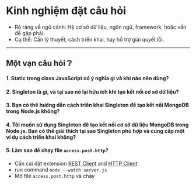 # Kinh nghiệm đặt câu hỏi

- Rõ ràng về ngữ cảnh: Hệ cơ sở dữ liệu, ngôn ngữ, framework, hoặc vấn đề gặp phải.
- Cụ thể: Cần lý thuyết, cách triển khai, hay hỗ trợ giải quyết lỗi.

---

## **Một vạn câu hỏi ❔**

#### 1. Static trong class JavaScript có ý nghĩa gì và khi nào nên dùng?

#### 2. Singleton là gì, và tại sao nó lại hữu ích khi tạo kết nối cơ sở dữ liệu?

#### 3. Bạn có thể hướng dẫn cách triển khai Singleton để tạo kết nối MongoDB trong Node.js không?

#### 4. Tôi muốn sử dụng Singleton để tạo kết nối cơ sở dữ liệu MongoDB trong Node.js. Bạn có thể giải thích tại sao Singleton phù hợp và cung cấp một ví dụ cách triển khai không?

#### 5. Làm sao để chạy file `access.post.http`?

- Cần cài đặt extension [REST Client](https://marketplace.visualstudio.com/items?itemName=humao.rest-client) and [HTTP Client](https://marketplace.visualstudio.com/items?itemName=mkloubert.vscode-http-client)
- run command `node --watch server.js`
- Mở file `access.post.http` và chạy
